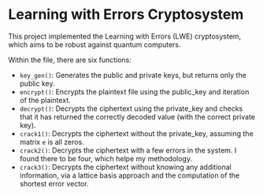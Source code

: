 # Learning with Errors Cryptosystem

This project implemented the Learning with Errors (LWE) cryptosystem, which aims to be robust against quantum computers.

Within the file, there are six functions:

- `key_gen()`: Generates the public and private keys, but returns only the public key.
- `encrypt()`: Encrypts the plaintext file using the public_key and iteration of the plaintext.
- `decrypt()`: Decrypts the ciphertext using the private_key and checks that it has returned the correctly decoded value (with the correct private key).
- `crack1()`: Decrypts the ciphertext without the private_key, assuming the matrix `e` is all zeros.
- `crack2()`: Decrypts the ciphertext with a few errors in the system. I found there to be four, which helpe my methodology.
- `crack3()`: Decrypts the ciphertext without knowing any additional information, via a lattice basis approach and the computation of the shortest error vector.
